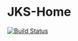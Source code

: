 # JKS-Home

[![Build Status](https://travis-ci.com/JKS-Solutions/JKS-Home.svg?branch=master)](https://travis-ci.com/JKS-Solutions/JKS-Home)